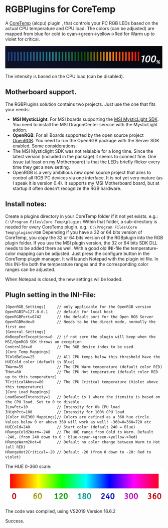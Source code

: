 # RGBPlugins for CoreTemp
A [CoreTemp](https://www.alcpu.com/CoreTemp/) (alcpu) plugin , that controls your PC RGB LEDs based on the actual CPU temperature and CPU load.
The colors (can be adjusted) are mapped from blue for cold to cyan->green->yellow->Red for Warm up to violet for critical.

<img src="./Color-Scale.jpg">

The intensity is based on the CPU load (can be disabled).

## Motherboard support. 
The RGBPlugins solution contains two projects. Just use the one that fits your needs:
* **MSI MysticLight**: For MSI boards supporting the [MSI MysticLight SDK](http://download.msi.com/uti_exe/Mystic_light_SDK.zip). You need to install the MSI DragonCenter service with the MysticLight addon.
* **OpenRGB**: For all Boards supported by the open source project [OpenRGB](https://gitlab.com/CalcProgrammer1/OpenRGB). You need to run the OpenRGB package with the Server SDK enabled.
Some considerations:
* The MSI Mysticlight SDK was not relaiable for a long time. Since the latest version (included in the package) it seems to connect fine. One issue (at least on my Motherboard) is that the LEDs briefly flicker every time they get a new setting.
* OpenRGB is a very ambitious new open source project that aims to control all RGB PC devices via one interface. It is not yet very mature (as I speak it is version 0.4). It supports my MSI Motherboard board, but at startup it often doesn’t recognize the RGB hardware. 

## Install notes:
Create a plugins directory in your CoreTemp folder if it not yet exists. e.g.: `C:\Program Files\Core Temp\plugins`
Within that folder, a sub-directory is needed for every CoreTemp plugin. e.g.: `C:\Program Files\Core Temp\plugins\RGB` 
Depending if you have a 32 or 64 bits version of CoreTemp, you copy the 32 or 64 bits version of the RGBplugin into the RGB plugin folder.
If you use the MSI plugin version, the 32 or 64 bits SDK DLL needs to be added there as well.
With a good old INI-file the temperature-color mapping can be adjusted. Just press the configure button in the CoreTemp plugin manager. 
It will launch Notepad with the plugin ini file. In this INI-file both the temperature ranges and the corresponding color ranges can be adjusted. 

When Notepad is closed, the new settings wil be loaded. 

## PlugIn setting in the INI-File: 
```
[OpenRGB_Settings]     // only applicable for the OpenRGB version
OpenRGBIP=127.0.0.1    // default for local host
OpenRGBPort=6742       // the default port for the Open RGB Server 
OpenRGBMode=0          // Needs to be the direct mode, normally the first one
[General_Settings]
doBeepForExceptions=0  // if not zero the plugin will beep when the MSI/OpnRGB SDK throws an exception
ControlIdx=0           // The RGB device index to be used. 
[Core_Temp_Mappings]
TColdBelow=25          // All CPU temps below this threshold have the HUECold color (default is Blue)
TWarm=55               // The CPU Warm temperature (default color RED)
THot=60                // The CPU Hot temperature (default color RED up to this temperature)
TCriticalAbove=80      // The CPU Critical temperature (Violet above this temperature)
[Core_Load_Mappings]
LoadBasedIntensity=1   // Default is 1 where the itensity is based on the CPU load. Set to 0 to disable
ILowPct=10             // Intensity for 0% CPU load
IHighPct=100           // Intensity for 100% CPU load
[Color_HUE360_Mappings]// Colors are defined as a 360 hue circle. Values below 0 or above 360 will work as well! -360=0=360=720 etc
HUECold=240            // Start color (default 240 = Blue)
HRangeCold2Warm=-240   // The HUE range from Cold to Warm. Default -240, (from 240 down to 0 : blue->cyan->green->yellow->Red)
HRangeWarm2Hot=0       // Default no color change between Warm to Hot (all RED)
HRangeHot2Critical=-20 // Default -20 (from 0 down to -20: Red to violet)
```
The HUE 0-360 scale:
<img src="./Hue-Scale.jpg">

The code was compiled, using VS2019 Version 16.6.2

Success.
